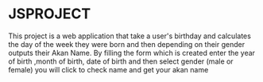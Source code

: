 # JSPROJECT
This project is a web application that take a user's birthday and calculates the day of the week 
they were born and then depending on their gender outputs their Akan Name.
By filling the form which is created enter the year of birth ,month of birth, date of birth and then 
select gender (male or female) you will click to check name and  get your akan name
